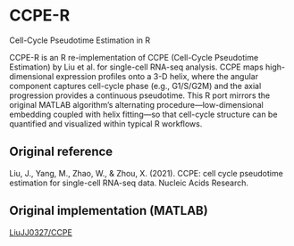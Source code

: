 # CCPE-R
Cell-Cycle Pseudotime Estimation in R

CCPE-R is an R re-implementation of CCPE (Cell-Cycle Pseudotime Estimation) by Liu et al. for single-cell RNA-seq analysis. CCPE maps high-dimensional expression profiles onto a 3-D helix, where the angular component captures cell-cycle phase (e.g., G1/S/G2M) and the axial progression provides a continuous pseudotime. This R port mirrors the original MATLAB algorithm’s alternating procedure—low-dimensional embedding coupled with helix fitting—so that cell-cycle structure can be quantified and visualized within typical R workflows.

## Original reference
Liu, J., Yang, M., Zhao, W., & Zhou, X. (2021). CCPE: cell cycle pseudotime estimation for single-cell RNA-seq data. Nucleic Acids Research.

## Original implementation (MATLAB)
[LiuJJ0327/CCPE](https://github.com/LiuJJ0327/CCPE)

